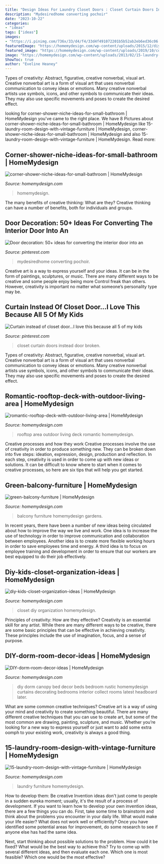 ```yaml
---
title: "Design Ideas For Laundry Closet Doors : Closet Curtain Doors Instead Door Broken"
description: "Mydesiredhome converting pochoir"
date: "2023-10-22"
categories:
- "ideas"
tags: ["ideas"]
images:
- "https://i.pinimg.com/736x/33/d4/f4/33d4f491072201b5b52ab2eb6ed36c06.jpg"
featuredImage: "https://homemydesign.com/wp-content/uploads/2015/12/diy-kids-closet-organization-ideas.jpg"
featured_image: "https://homemydesign.com/wp-content/uploads/2019/10/corner-shower-niche-ideas-for-small-bathroom.jpg"
image: "https://homemydesign.com/wp-content/uploads/2013/02/15-laundry-room-design-with-vintage-furniture.jpg"
ShowToc: true
author: "Eveline Heaney"
---
```



Types of creativity: Abstract, figurative, creative nonverbal, visual art.
Creative nonverbal art is a form of visual art that uses nonverbal communication to convey ideas or emotions. Many creative nonverbal artists use symbols, icons, and other symbols to communicate their ideas. They may also use specific movements and poses to create the desired effect.

	

		
looking for corner-shower-niche-ideas-for-small-bathroom | HomeMydesign you've came to the right place. We have 8 Pictures about corner-shower-niche-ideas-for-small-bathroom | HomeMydesign like 15-laundry-room-design-with-vintage-furniture | HomeMydesign, corner-shower-niche-ideas-for-small-bathroom | HomeMydesign and also 15-laundry-room-design-with-vintage-furniture | HomeMydesign. Read more:
		
    
## Corner-shower-niche-ideas-for-small-bathroom | HomeMydesign

<img loading=lazy src="https://homemydesign.com/wp-content/uploads/2019/10/corner-shower-niche-ideas-for-small-bathroom.jpg" onerror="this.onerror=null;this.src='https://tse1.mm.bing.net/th?id=OIP.iGmlXk7XMTeja77OllKoMgHaLG&amp;pid=15.1';" alt="corner-shower-niche-ideas-for-small-bathroom | HomeMydesign">

_Source: homemydesign.com_

>homemydesign. 

	

The many benefits of creative thinking: What are they?
Creative thinking can have a number of benefits, both for individuals and groups.

    
## Door Decoration: 50+ Ideas For Converting The Interior Door Into An

<img loading=lazy src="https://i.pinimg.com/736x/33/d4/f4/33d4f491072201b5b52ab2eb6ed36c06.jpg" onerror="this.onerror=null;this.src='https://tse1.mm.bing.net/th?id=OIP.k_7eH_VVT0iqzVsgGUySmwHaLI&amp;pid=15.1';" alt="Door decoration: 50+ ideas for converting the interior door into an">

_Source: pinterest.com_

>mydesiredhome converting pochoir. 

	

Creative art is a way to express yourself and your ideas. It can be in the form of paintings, sculptures, or music. There are many different ways to be creative and some people enjoy being more Control freak than others. However, creativity is important no matter what someone’s personality type may be.

    
## Curtain Instead Of Closet Door...I Love This Because All 5 Of My Kids

<img loading=lazy src="https://s-media-cache-ak0.pinimg.com/736x/ef/6e/64/ef6e649cd82b05cf842f41bbde931d8c.jpg" onerror="this.onerror=null;this.src='https://tse2.mm.bing.net/th?id=OIP.KQ8WHdPeZUlkS6n-iKmczwHaLH&amp;pid=15.1';" alt="Curtain instead of closet door...I love this because all 5 of my kids">

_Source: pinterest.com_

>closet curtain doors instead door broken. 

	

Types of creativity: Abstract, figurative, creative nonverbal, visual art.
Creative nonverbal art is a form of visual art that uses nonverbal communication to convey ideas or emotions. Many creative nonverbal artists use symbols, icons, and other symbols to communicate their ideas. They may also use specific movements and poses to create the desired effect.

    
## Romantic-rooftop-deck-with-outdoor-living-area | HomeMydesign

<img loading=lazy src="https://homemydesign.com/wp-content/uploads/2018/04/romantic-rooftop-deck-with-outdoor-living-area.jpg" onerror="this.onerror=null;this.src='https://tse2.mm.bing.net/th?id=OIP.AoNeN6LcrYAfmPKcRtdHXQHaLG&amp;pid=15.1';" alt="romantic-rooftop-deck-with-outdoor-living-area | HomeMydesign">

_Source: homemydesign.com_

>rooftop area outdoor living deck romantic homemydesign. 

	

Creative processes and how they work
Creative processes involve the use of creativity in order to produce something new. They can be broken down into five steps: ideation, expression, design, production and reflection. In each step, creativity is used in order to come up with new ideas or solutions. It can be difficult to know where to start when it comes to creative processes, so here are six tips that will help you get started.

    
## Green-balcony-furniture | HomeMydesign

<img loading=lazy src="https://homemydesign.com/wp-content/uploads/2014/02/green-balcony-furniture.jpg" onerror="this.onerror=null;this.src='https://tse1.mm.bing.net/th?id=OIP.1_41uJy_Op0iSCl2H3LE7AHaJ4&amp;pid=15.1';" alt="green-balcony-furniture | HomeMydesign">

_Source: homemydesign.com_

>balcony furniture homemydesign gardens. 

	

In recent years, there have been a number of new ideas being circulated about how to improve the way we live and work. One idea is to increase the use of technology in order to improve communication and collaboration between employees. Another idea is to create more flexible working hours in order to save employees time and energy. A third idea is to focus on employee training and development in order to ensure that our workers are best equipped to do their job effectively.

    
## Diy-kids-closet-organization-ideas | HomeMydesign

<img loading=lazy src="https://homemydesign.com/wp-content/uploads/2015/12/diy-kids-closet-organization-ideas.jpg" onerror="this.onerror=null;this.src='https://tse4.mm.bing.net/th?id=OIP.yYpspr1RetT4Sd-WcwkpkAHaLH&amp;pid=15.1';" alt="diy-kids-closet-organization-ideas | HomeMydesign">

_Source: homemydesign.com_

>closet diy organization homemydesign. 

	

Principles of creativity: How are they effective?
Creativity is an essential skill for any artist. While there are many different ways to be creative, there are some basic principles that can be effective in achieving creativity. These principles include the use of imagination, focus, and a sense of purpose.

    
## DIY-dorm-room-decor-ideas | HomeMydesign

<img loading=lazy src="https://homemydesign.com/wp-content/uploads/2015/03/DIY-dorm-room-decor-ideas.jpg" onerror="this.onerror=null;this.src='https://tse2.mm.bing.net/th?id=OIP.mgWVm2yfsVedJ5KkyFV-5gHaJ4&amp;pid=15.1';" alt="DIY-dorm-room-decor-ideas | HomeMydesign">

_Source: homemydesign.com_

>diy dorm canopy bed decor beds bedroom rustic homemydesign curtains decorating bedrooms interior collect rooms latest headboard later. 

	

What are some common creative techniques?
Creative art is a way of using your mind and creativity to create something beautiful. There are many different creative techniques that you can use to create art, but some of the most common are drawing, painting, sculpture, and music. Whether you’re looking for a new way to express yourself or just want to add some extra oomph to your existing work, creativity is always a good thing.

    
## 15-laundry-room-design-with-vintage-furniture | HomeMydesign

<img loading=lazy src="https://homemydesign.com/wp-content/uploads/2013/02/15-laundry-room-design-with-vintage-furniture.jpg" onerror="this.onerror=null;this.src='https://tse2.mm.bing.net/th?id=OIP.2GiR4-DKOs-y2HNhh3JhigHaK7&amp;pid=15.1';" alt="15-laundry-room-design-with-vintage-furniture | HomeMydesign">

_Source: homemydesign.com_

>laundry furniture homemydesign. 

	

How to develop them: Be creative
Invention ideas don't just come to people in a sudden eureka moment; usually, it's the result of a process of development. If you want to learn how to develop your own invention ideas, there are a few things you can do. 
First, take some time to brainstorm and think about the problems you encounter in your daily life. What would make your life easier? What does not work well or efficiently? Once you have identified some potential areas for improvement, do some research to see if anyone else has had the same idea. 

Next, start thinking about possible solutions to the problem. How could it be fixed? What would be the best way to achieve this? Try to come up with several different ideas, and then evaluate each one. Which one is most feasible? Which one would be the most effective?

